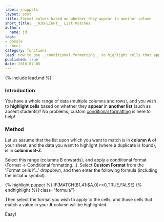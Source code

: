 ```yaml
---
label: snippets
layout: post
title: Format values based on whether they appear in another column
short_title: __HIGHLIGHT__ List Matches
author:
  name: jd
tags:
- google
- sheet
category: functions
lead: How to use __conditional formatting__ to highlight cells that appear in another list.
published: true
date: 2018-07-05
---
```

{% include lead.md %}

### Introduction

You have a whole range of data (multiple columns and rows), and you wish to __highlight cells__ based on whether they __appear__ in __another list__ (such as absent students)? No problems, custom [conditional formatting][1] is here to help!

### Method

Let us assume that the list upon which you want to match is in __column A__ of your sheet, and the data you want to highlight (where a duplicate is found), is in __columns B-Z__.

Select this range (columns B onwards), and apply a conditional format (Format -> Conditional formatting...). Select __Custom Format__ from the 'Format cells if...' _dropdown_, and then enter the following formula (including the initial __=__ symbol).

{% highlight puppet %}
IF(MATCH(B1,$A$1:$A,0)>=0,TRUE,FALSE)
{% endhighlight %}{:class="formula"}

Then select the format you wish to apply to the cells, and those cells that match a value in your __A__ column will be highlighted.

Easy!

  [1]: https://support.google.com/docs/answer/78413 "How to use Conditional Formatting"